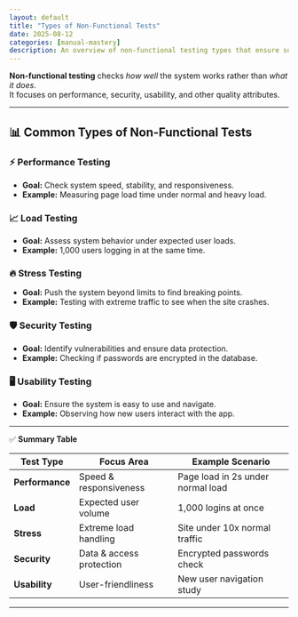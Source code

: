 ```yaml
---
layout: default
title: "Types of Non-Functional Tests"
date: 2025-08-12
categories: [manual-mastery]
description: An overview of non-functional testing types that ensure software quality beyond just functionality.
---
```


**Non-functional testing** checks *how well* the system works rather than *what it does*.  
It focuses on performance, security, usability, and other quality attributes.

---

## 📊 **Common Types of Non-Functional Tests**

### ⚡ **Performance Testing**
- **Goal:** Check system speed, stability, and responsiveness.
- **Example:** Measuring page load time under normal and heavy load.

### 📈 **Load Testing**
- **Goal:** Assess system behavior under expected user loads.
- **Example:** 1,000 users logging in at the same time.

### 🔥 **Stress Testing**
- **Goal:** Push the system beyond limits to find breaking points.
- **Example:** Testing with extreme traffic to see when the site crashes.

### 🛡️ **Security Testing**
- **Goal:** Identify vulnerabilities and ensure data protection.
- **Example:** Checking if passwords are encrypted in the database.

### 🖥️ **Usability Testing**
- **Goal:** Ensure the system is easy to use and navigate.
- **Example:** Observing how new users interact with the app.

---

✅ **Summary Table**

| Test Type       | Focus Area                  | Example Scenario                    |
|-----------------|-----------------------------|--------------------------------------|
| **Performance** | Speed & responsiveness      | Page load in 2s under normal load    |
| **Load**        | Expected user volume        | 1,000 logins at once                 |
| **Stress**      | Extreme load handling       | Site under 10x normal traffic        |
| **Security**    | Data & access protection    | Encrypted passwords check            |
| **Usability**   | User-friendliness           | New user navigation study            |

---
